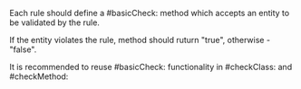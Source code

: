 Each rule should define a #basicCheck: method which accepts an entity to be validated by the rule.If the entity violates the rule, method should ruturn "true", otherwise - "false".It is recommended to reuse #basicCheck: functionality in #checkClass: and #checkMethod: